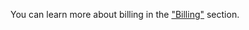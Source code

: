 You can learn more about billing in the ["Billing"](https://mcs.mail.ru/docs/ru/additionals/billing/start/about) section.
